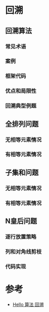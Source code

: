 # 回溯

## 回溯算法

### 常见术语

### 案例

### 框架代码

### 优点和局限性

### 回溯典型例题

## 全排列问题

### 无相等元素情况

### 有相等元素情况

## 子集和问题

### 无相等元素情况

### 有相等元素情况

## N皇后问题

### 逐行放置策略

### 列和对角线剪枝

### 代码实现

# 参考
* [Hello 算法 回溯](https://www.hello-algo.com/chapter_backtracking/)